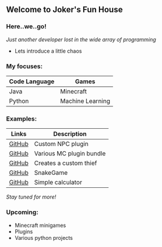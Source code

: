 ## Welcome to Joker's Fun House


### Here..we..go!

_Just another developer lost in the wide array of programming_




- Lets introduce a little chaos


### My focuses:

Code Language | Games
  ------------ | -------------
  Java | Minecraft
  Python | Machine Learning

### Examples:

Links| Description
------------ | -------------
  [GitHub](https://github.com/GothamsJoker/Npc) | Custom NPC plugin
  [GitHub](https://github.com/GothamsJoker/MineCraft2) | Various MC plugin bundle
  [GitHub](https://github.com/GothamsJoker/CustomMob) | Creates a custom thief
  [GitHub](https://github.com/GothamsJoker/SnakeGame) | SnakeGame
  [GitHub](https://github.com/GothamsJoker/Calculator) | Simple calculator

_Stay tuned for more!_

### Upcoming:

  - Minecraft minigames
  - Plugins
  - Various python projects
